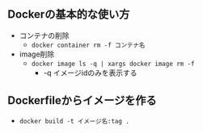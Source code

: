 ## Dockerの基本的な使い方
- コンテナの削除
  - `docker container rm -f コンテナ名` 
- image削除
  - `docker image ls -q | xargs docker image rm -f`
    - -q イメージidのみを表示する  

## Dockerfileからイメージを作る
- `docker build -t イメージ名:tag . `
